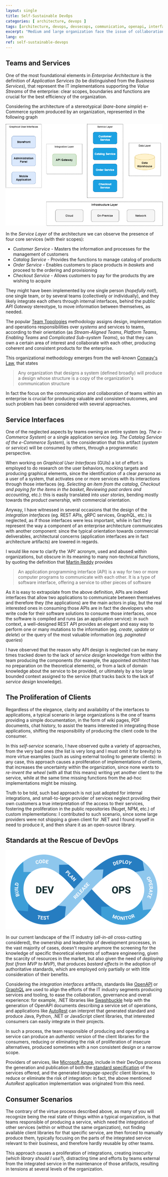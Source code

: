 ```yaml
---
layout: single
title: Self-Sustainable DevOps
categories: [ architecture, devops ]
tags: [architecture, devops, devsecops, communication, openapi, interfaces, client, microservice]
excerpt: "Medium and large organization face the issue of collaboration between teams and services: clear boundaries and responsibilities are crucial for success"
lang: en
ref: self-sustainable-devops
---
```


## Teams and Services

One of the most foundational elements in _Enterprise Architecture_ is the definition of _Application Services_ (to be distinguished from the _Business Services_), that represent the IT implementations supporting the _Value Streams_ of the enterprise: clear scopes, boundaries and functions are crucial for the best efficiency of the organization.

Considering the architecture of a stereotypical (_bare-bone simple_) e-Commerce system produced by an organization, represented in the following graph

![eCommerce Service](/assets/img/2023-02-13-self-sustainable-devops/eCommerce%20Architecture.png)

In the _Service Layer_ of the architecture we can observe the presence of four core services (with their scopes):

* _Customer Service_ - Masters the information and processes for the management of customers
* _Catalog Service_ - Provides the functions to manage catalog of products
* _Order Service_ - Enables customers to place products in _baskets_ and proceed to the ordering and provisioning
* _Checkout Service_ - Allows customers to pay for the products thy are wishing to acquire

They might have been implemented by one single person (_hopefully not!_), one single team, or by several teams (collectively or individually), and they likely integrate each others through internal interfaces, behind the public _API Gateway_ stereotype, to move information between themselves, as needed.

The popular [Team Topologies](https://teamtopologies.com/) methodology assigns design, implementation and operations responsibilities over _systems_ and services to teams, according to their orientation (as _Stream-Aligned Teams_, _Platform Teams_, _Enabling Teams_ and _Complicated Sub-system Teams_), so that they can own a certain area of interest and collaborate with each other, producing coherent and consistent products for the enterprise.

This organizational methodology emerges from the well-known [Conway's Law](https://en.wikipedia.org/wiki/Conway%27s_law), that states

> Any organization that designs a system (defined broadly) will produce a design whose structure is a copy of the organization's communication structure

In fact the focus on the communication and collaboration of teams within an enterprise is crucial for producing valuable and consistent outcomes, and such problem has been considered with several approaches.

## Service Interfaces

One of the neglected aspects by teams owning an entire system (eg. _The e-Commerce System_) or a single application service (eg. _The Catalog Service of the e-Commerce System_), is the consideration that this artifact (_system_ or _service_) will be consumed by others, through a programmatic perspective.

When working on _Graphical User Interfaces_ (GUIs) a lot of effort is employed to do research on the user behaviors, mocking targets and producing graphical elements, since the identification of a clear _persona_ as a user of a system, that activates one or more services with its interactions through those interfaces (eg. _Selecting an item from the catalog_, _Checkout and paying for the items in the basket_, _Reviewing past orders and accounting_, etc.): this is easily translated into _user stories_, bending mostly towards the _product ownership_, with commercial orientation.

Anyway, I have witnessed in several occasions that the design of the _integration interfaces_ (eg. REST APIs, gRPC services, GraphQL, etc.) is neglected, as if those interfaces were less important, while in fact they represent the way a component of an enterprise architecture communicates with another component: since the typical orientation towards commercial deliverables, architectural concerns (application interfaces are in fact architecture artifacts) are lowered in regards.

I would like now to clarify the 'API' acronym, used and abused within organizations, but obscure in its meaning to many non-technical functions, by quoting the definition that [Martin Reddy](https://www.amazon.com/API-Design-C-Martin-Reddy/dp/0123850037) provides

> An application programming interface (API) is a way for two or more computer programs to communicate with each other. It is a type of software interface, offering a service to other pieces of software

As it is easy to extrapolate from the above definition, APIs are indeed interfaces that allow two applications to communicate between themselves and therefore they (the applications) are the main actors in play, but the real interested ones in consuming those APIs are in fact the developers who write code for their software solutions to consume those interfaces, once the software is compiled and runs (as an application service): in such context, a well-designed REST API provides an elegant and easy way to perform one or many mutations to the information (eg. _create_, _update_ or _delete_) or the query of the most valuable information (eg. _paginated queries_)

I have observed that the reason why API design is neglected can be many times tracked down to the lack of _service design_ knowledge from within the team producing the components (for example, the appointed _architect_ has no preparation on the theoretical elements), or from a lack of domain knowledge about the service to be provided, or ultimately by a too large bounded context assigned to the service (that tracks back to the lack of _service design_ knowledge).

## The Proliferation of Clients

Regardless of the elegance, clarity and availability of the interfaces to applications, a typical scenario in large organizations is the one of teams  providing a simple documentation, in the form of wiki pages, PDF documents, chat history, to assist the teams interested in integrating those applications, shifting the responsibility of producing the client code to the consumer.

In this _self-service_ scenario, I have observed quite a variety of approaches, from the very bad ones (the list is very long and I must omit it for brevity) to more virtue examples (such as using external tooling to generate clients): in any case, this approach causes a proliferation of implementations of clients, that increases the uncertainty within the organization, since none wants to _re-invent the wheel_ (with all that this means) writing yet another client to the service, while at the same time missing functions from the ad-hoc implementations might be missing.

Truth to be told, such bad approach is not just adopted for internal integrations, and small-to-large provider of services neglect providing their own customers a true interpretation of the access to their services, fostering the proliferation in the public repositories (Nuget, NPM, etc.) of custom implementations: I contributed to such scenario, since some large providers were not shipping a given client for .NET and I found myself in need to produce it, and then share it as an open-source library.

## Standards at the Rescue of DevOps

![DevOps](/assets/img/2023-02-13-self-sustainable-devops/devops-infinity.png)

In our current landscape of the IT industry (_all-in-all_ cross-cutting considered), the ownership and leadership of development processes, in the vast majority of cases, doesn't require anymore the screening for the knowledge of specific theoretical elements of software engineering, given the scarcity of resources in the market, but also given the need of _deploying fast_ (_from MVP to MVP_), that produces _bastard effects_ in the adoption of authoritative standards, which are employed only partially or with little consideration of their benefits.

Considering the _integration interfaces_ artifacts, standards like [OpenAPI](https://www.openapis.org/) or [GraphQL](https://graphql.org/) are used to align the efforts of the IT industry segments producing services and tooling, to ease the collaboration, governance and overall experience: for example, .NET libraries like [Swashbuckle](https://github.com/domaindrivendev/Swashbuckle.AspNetCore) help with the generation of OpenAPI documents describing a service set of operations, and applications like [AutoRest](http://azure.github.io/autorest/) can interpret that generated standard and produce Java, Python, .NET or JavaScript client libraries, that interested consumers can easily integrate in their projects.

In such a process, the team responsible of producing and operating a service can produce an _authentic_ version of the client libraries for the consumers, reducing or eliminating the risk of proliferation of insecure alternatives, produced sometimes with a non consistent design or a narrow scope.

Providers of services, like [Microsoft Azure](https://azure.com), include in their DevOps process the generation and publication of both the [standard specification](https://github.com/Azure/azure-rest-api-specs) of the services offered, and the generated _language-specific_ client libraries, to reduce or eliminate the risk of integration: in fact, the above mentioned _AutoRest_ application implementation was originated from this need.

## Consumer Scenarios

The contrary of the virtue process described above, as many of you will recognize being the real state of things within a typical organization, is that teams responsible of producing a service, which need the integration of other services (within or without the same organization), not finding available client libraries for that specific service, are then forced to manually produce them, typically focusing on the parts of the integrated service relevant to their business, and therefore hardly reusable by other teams.

This approach causes a proliferation of integrations, creating insecurity (_which library should I use?_), distracting time and efforts by teams external from the integrated service in the maintenance of those artifacts, resulting in tensions at several levels of the organization.
